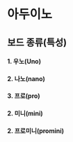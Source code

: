 # 아두이노


## 보드 종류(특성)
#### 1. 우노(Uno)

#### 2. 나노(nano)

#### 3. 프로(pro)

#### 2. 미니(mini)

#### 2. 프로미니(promini)
